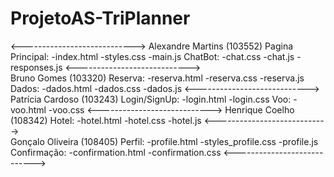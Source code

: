 # ProjetoAS-TriPlanner
<---------------------------->
Alexandre Martins (103552)
  Pagina Principal:
    -index.html 
    -styles.css
    -main.js
  ChatBot:
    -chat.css
    -chat.js
    -responses.js
<---------------------------->        
Bruno Gomes (103320)
  Reserva:
    -reserva.html
    -reserva.css
    -reserva.js
  Dados:
    -dados.html
    -dados.css
    -dados.js
<---------------------------->    
Patrícia Cardoso (103243)
  Login/SignUp:
    -login.html
    -login.css
  Voo:
    -voo.html
    -voo.css
<---------------------------->
Henrique Coelho (108342)
  Hotel:
    -hotel.html
    -hotel.css
    -hotel.js
<---------------------------->    
Gonçalo Oliveira (108405)
  Perfil:
    -profile.html
    -styles_profile.css
    -profile.js
  Confirmação:
    -confirmation.html
    -confirmation.css
<---------------------------->
